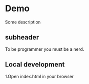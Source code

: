 # Demo


Some description


## subheader

To be programmer you must be a nerd.


## Local development

1.Open index.html in your browser


